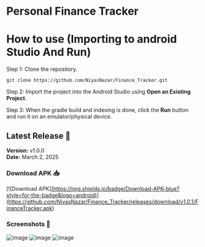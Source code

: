 # Personal Finance Tracker





# How to use (Importing to android Studio And Run)
Step 1:
Clone the repository.
```
git clone https://github.com/NiyasNazar/Finance_Tracker.git

```
Step 2:
Import the project into the Android Studio using **Open an Existing Project**.

Step 3: 
When the gradle build and indexing is done, click the **Run** button and run it on an emulator/physical device.


## Latest Release 🚀
**Version:** v1.0.0  
**Date:** March 2, 2025  


### **Download APK 📥**
[![Download APK][(https://img.shields.io/badge/Download-APK-blue?style=for-the-badge&logo=android)](https://github.com/your-username/your-repo/releases/download/v1.2.3/app-release.apk)](https://github.com/NiyasNazar/Finance_Tracker/releases/download/v1.0.1/FinanceTracker.apk)

### **Screenshots 📸**
![image](https://github.com/user-attachments/assets/bc1b044f-f998-4e99-b263-0fcb02896e11)
![image](https://github.com/user-attachments/assets/e3d9c358-aa76-4851-a96c-8bf0d9acfb44)
![image](https://github.com/user-attachments/assets/5da24f85-cbfd-48a1-8f68-47a6f8bd0311)







